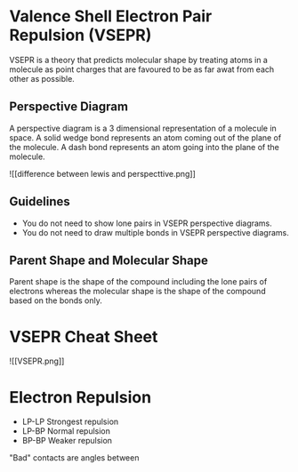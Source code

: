 # Valence Shell Electron Pair Repulsion (VSEPR)

VSEPR is a theory that predicts molecular shape by treating atoms in a molecule as point charges that are favoured to be as far awat from each other as possible.

## Perspective Diagram
A perspective diagram is a 3 dimensional representation of a molecule in space. A solid wedge bond represents an atom coming out of the plane of the molecule. A dash bond represents an atom going into the plane of the molecule.


![[difference between lewis and perspecttive.png]]


## Guidelines

- You do not need to show lone pairs in VSEPR perspective diagrams.
- You do not need to draw multiple bonds in VSEPR perspective diagrams.

## Parent Shape and Molecular Shape

Parent shape is the shape of the compound including the lone pairs of electrons whereas the molecular shape is the shape of the compound based on the bonds only.

# VSEPR Cheat Sheet
![[VSEPR.png]]

# Electron Repulsion

- LP-LP   Strongest repulsion
- LP-BP   Normal repulsion
- BP-BP   Weaker repulsion

"Bad" contacts are angles between 

